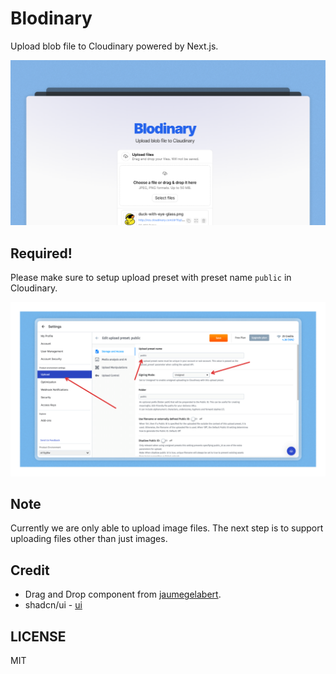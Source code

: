 # Blodinary

Upload blob file to Cloudinary powered by Next.js.

![blodinady-demo](./blodinary-demo.png)

## Required!

Please make sure to setup upload preset with preset name `public` in Cloudinary.

![preset-public](./setting-preset.png)

## Note

Currently we are only able to upload image files. The next step is to support uploading files other than just images.

## Credit

- Drag and Drop component from [jaumegelabert](https://jaumegelabert.dev/components/uploader).
- shadcn/ui - [ui](https://ui.shadcn.com/)

## LICENSE

MIT
